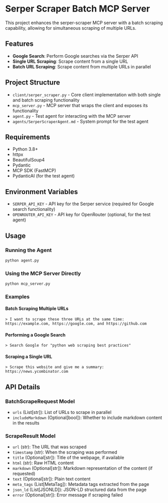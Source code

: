 # Serper Scraper Batch MCP Server

This project enhances the serper-scraper MCP server with a batch scraping capability, allowing for simultaneous scraping of multiple URLs.

## Features

- **Google Search**: Perform Google searches via the Serper API
- **Single URL Scraping**: Scrape content from a single URL
- **Batch URL Scraping**: Scrape content from multiple URLs in parallel

## Project Structure

- `client/serper_scraper.py` - Core client implementation with both single and batch scraping functionality
- `mcp_server.py` - MCP server that wraps the client and exposes its functionality
- `agent.py` - Test agent for interacting with the MCP server
- `agents/SerperScraperAgent.md` - System prompt for the test agent

## Requirements

- Python 3.8+
- httpx
- BeautifulSoup4
- Pydantic
- MCP SDK (FastMCP)
- PydanticAI (for the test agent)

## Environment Variables

- `SERPER_API_KEY` - API key for the Serper service (required for Google search functionality)
- `OPENROUTER_API_KEY` - API key for OpenRouter (optional, for the test agent)

## Usage

### Running the Agent

```bash
python agent.py
```

### Using the MCP Server Directly

```bash
python mcp_server.py
```

### Examples

#### Batch Scraping Multiple URLs

```
> I want to scrape these three URLs at the same time: https://example.com, https://google.com, and https://github.com
```

#### Performing a Google Search

```
> Search Google for "python web scraping best practices"
```

#### Scraping a Single URL

```
> Scrape this website and give me a summary: https://news.ycombinator.com
```

## API Details

### BatchScrapeRequest Model

- `urls` (List[str]): List of URLs to scrape in parallel
- `includeMarkdown` (Optional[bool]): Whether to include markdown content in the results

### ScrapeResult Model

- `url` (str): The URL that was scraped
- `timestamp` (str): When the scraping was performed
- `title` (Optional[str]): Title of the webpage, if available
- `html` (str): Raw HTML content
- `markdown` (Optional[str]): Markdown representation of the content (if requested)
- `text` (Optional[str]): Plain text content
- `meta_tags` (List[MetaTag]): Metadata tags extracted from the page
- `json_ld` (List[JSONLD]): JSON-LD structured data from the page
- `error` (Optional[str]): Error message if scraping failed
